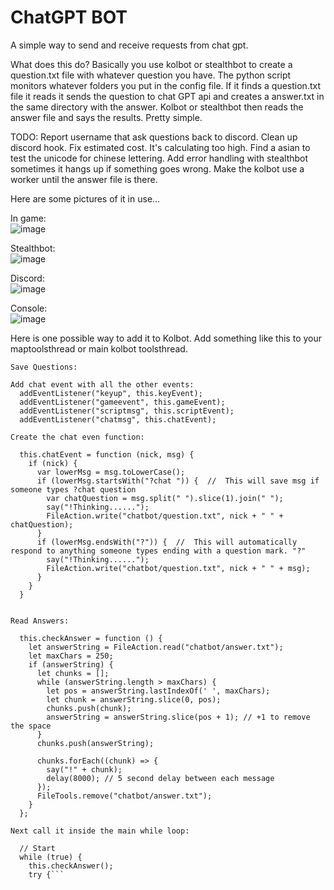 # ChatGPT BOT

A simple way to send and receive requests from chat gpt.

What does this do?  Basically you use kolbot or stealthbot to create a question.txt file with whatever question you have.  The python script monitors whatever folders you put in the config file.  If it finds a question.txt file it reads it sends the question to chat GPT api and creates a answer.txt in the same directory with the answer.  Kolbot or stealthbot then reads the answer file and says the results.  Pretty simple.

TODO:  Report username that ask questions back to discord.  Clean up discord hook. Fix estimated cost.  It's calculating too high.  Find a asian to test the unicode for chinese lettering.  Add error handling with stealthbot sometimes it hangs up if something goes wrong.  Make the kolbot use a worker until the answer file is there.  

Here are some pictures of it in use...

In game:  
![image](https://github.com/magace/ChatGPT-BOT/assets/7795098/bc4fa544-b0fe-4488-8c1a-4de36bd91122)

Stealthbot:  
![image](https://github.com/magace/ChatGPT-BOT/assets/7795098/3b871513-092b-48ac-a0de-d069e0a0e72d)

Discord:  
![image](https://github.com/magace/ChatGPT-BOT/assets/7795098/0ddfa864-8496-4219-87ce-10db7d11d2f5)

Console:  
![image](https://github.com/magace/ChatGPT-BOT/assets/7795098/d1cf2660-e6ea-4f0c-a8e3-86c62cb6ced3)


Here is one possible way to add it to Kolbot.  Add something like this to your maptoolsthread or main kolbot toolsthread.
```
Save Questions:

Add chat event with all the other events:
  addEventListener("keyup", this.keyEvent);
  addEventListener("gameevent", this.gameEvent);
  addEventListener("scriptmsg", this.scriptEvent);
  addEventListener("chatmsg", this.chatEvent);

Create the chat even function:

  this.chatEvent = function (nick, msg) {
    if (nick) {
      var lowerMsg = msg.toLowerCase();
      if (lowerMsg.startsWith("?chat ")) {  //  This will save msg if someone types ?chat question
        var chatQuestion = msg.split(" ").slice(1).join(" ");
        say("!Thinking......");
        FileAction.write("chatbot/question.txt", nick + " " + chatQuestion);
      }
      if (lowerMsg.endsWith("?")) {  //  This will automatically respond to anything someone types ending with a question mark. "?"
        say("!Thinking......");
        FileAction.write("chatbot/question.txt", nick + " " + msg);
      }
    }
  }


Read Answers:

  this.checkAnswer = function () {
    let answerString = FileAction.read("chatbot/answer.txt");
    let maxChars = 250;
    if (answerString) {
      let chunks = [];
      while (answerString.length > maxChars) {
        let pos = answerString.lastIndexOf(' ', maxChars);
        let chunk = answerString.slice(0, pos);
        chunks.push(chunk);
        answerString = answerString.slice(pos + 1); // +1 to remove the space
      }
      chunks.push(answerString);

      chunks.forEach((chunk) => {
        say("!" + chunk);
        delay(8000); // 5 second delay between each message
      });
      FileTools.remove("chatbot/answer.txt");
    }
  };

Next call it inside the main while loop:

  // Start
  while (true) {
    this.checkAnswer();
    try {```

